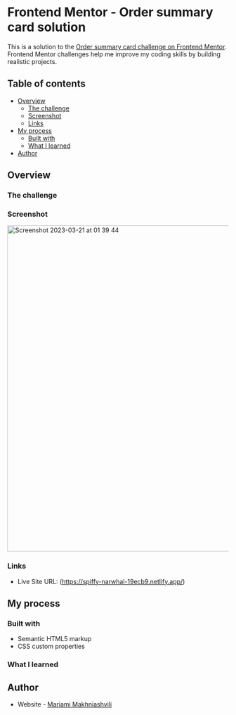 # Frontend Mentor - Order summary card solution

This is a solution to the [Order summary card challenge on Frontend Mentor](https://www.frontendmentor.io/challenges/order-summary-component-QlPmajDUj). Frontend Mentor challenges help me improve my coding skills by building realistic projects. 

## Table of contents

- [Overview](#overview)
  - [The challenge](#the-challenge)
  - [Screenshot](#screenshot)
  - [Links](#links)
- [My process](#my-process)
  - [Built with](#built-with)
  - [What I learned](#what-i-learned)
- [Author](#author)

## Overview

### The challenge

### Screenshot
<img width="741" alt="Screenshot 2023-03-21 at 01 39 44" src="https://user-images.githubusercontent.com/117212859/226494576-d9c70dd7-3b51-4c01-9e38-9cb20176a6db.png">

### Links
- Live Site URL: (https://spiffy-narwhal-19ecb9.netlify.app/)

## My process

### Built with

- Semantic HTML5 markup
- CSS custom properties

### What I learned

## Author

- Website - [Mariami Makhniashvili](https://github.com/mariamo101)


